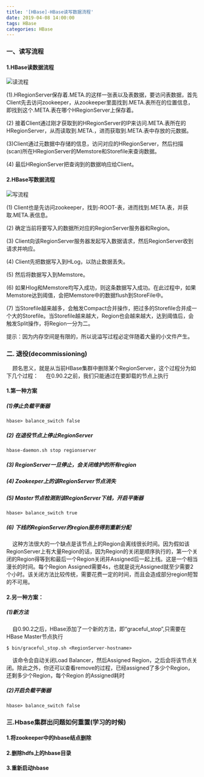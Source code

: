 ```yaml
---
title: '[HBase]-HBase读写数据流程'
date: 2019-04-08 14:00:00
tags: HBase
categories: HBase
---
```



### 一、读写流程
#### 1.HBase读数据流程

![读流程](https://imgconvert.csdnimg.cn/aHR0cHM6Ly91cGxvYWQtaW1hZ2VzLmppYW5zaHUuaW8vdXBsb2FkX2ltYWdlcy80MzkxNDA3LTVmZDI2NDI3NTNiNDg0MjcucG5n?x-oss-process=image/format,png)

(1).HRegionServer保存着.META.的这样一张表以及表数据，要访问表数据，首先Client先去访问zookeeper，从zookeeper里面找到.META.表所在的位置信息，即找到这个.META.表在哪个HRegionServer上保存着。

(2) 接着Client通过刚才获取到的HRegionServer的IP来访问.META.表所在的HRegionServer，从而读取到.META.，进而获取到.META.表中存放的元数据。

(3)Client通过元数据中存储的信息，访问对应的HRegionServer，然后扫描(scan)所在HRegionServer的Memstore和Storefile来查询数据。

(4) 最后HRegionServer把查询到的数据响应给Client。

#### 2.HBase写数据流程
![写流程](https://imgconvert.csdnimg.cn/aHR0cHM6Ly91cGxvYWQtaW1hZ2VzLmppYW5zaHUuaW8vdXBsb2FkX2ltYWdlcy80MzkxNDA3LTk3ZTBjMTA3NDVhYjk1NTQucG5n?x-oss-process=image/format,png)


(1) Client也是先访问zookeeper，找到-ROOT-表，进而找到.META.表，并获取.META.表信息。

(2) 确定当前将要写入的数据所对应的RegionServer服务器和Region。

(3) Client向该RegionServer服务器发起写入数据请求，然后RegionServer收到请求并响应。

(4) Client先把数据写入到HLog，以防止数据丢失。

(5) 然后将数据写入到Memstore。

(6) 如果Hlog和Memstore均写入成功，则这条数据写入成功。在此过程中，如果Memstore达到阈值，会把Memstore中的数据flush到StoreFile中。

(7) 当Storefile越来越多，会触发Compact合并操作，把过多的Storefile合并成一个大的Storefile。当Storefile越来越大，Region也会越来越大，达到阈值后，会触发Split操作，将Region一分为二。

提示：因为内存空间是有限的，所以说溢写过程必定伴随着大量的小文件产生。

### 二. 退役(decommissioning)
&nbsp;&nbsp;&nbsp;&nbsp;顾名思义，就是从当前HBase集群中删除某个RegionServer，这个过程分为如下几个过程：
&nbsp;&nbsp;&nbsp;&nbsp;在0.90.2之前，我们只能通过在要卸载的节点上执行
#### 1.第一种方案
##### (1)停止负载平衡器
```shell
hbase> balance_switch false
```
##### (2) 在退役节点上停止RegionServer
```shell
hbase-daemon.sh stop regionserver
```
##### (3) RegionServer一旦停止，会关闭维护的所有region

##### (4) Zookeeper上的该RegionServer节点消失

##### (5) Master节点检测到该RegionServer下线，开启平衡器
```shell
hbase> balance_switch true
```
##### (6) 下线的RegionServer的region服务得到重新分配

&nbsp;&nbsp;&nbsp;&nbsp;这种方法很大的一个缺点是该节点上的Region会离线很长时间。因为假如该RegionServer上有大量Region的话，因为Region的关闭是顺序执行的，第一个关闭的Region得等到和最后一个Region关闭并Assigned后一起上线。这是一个相当漫长的时间。每个Region Assigned需要4s，也就是说光Assigned就至少需要2个小时。该关闭方法比较传统，需要花费一定的时间，而且会造成部分region短暂的不可用。

#### 2.另一种方案：
##### (1)新方法
&nbsp;&nbsp;&nbsp;&nbsp;自0.90.2之后，HBase添加了一个新的方法，即“graceful_stop”,只需要在HBase Master节点执行
```shell
$ bin/graceful_stop.sh <RegionServer-hostname>
```
&nbsp;&nbsp;&nbsp;&nbsp;该命令会自动关闭Load Balancer，然后Assigned Region，之后会将该节点关闭。除此之外，你还可以查看remove的过程，已经assigned了多少个Region，还剩多少个Region，每个Region 的Assigned耗时

##### (2)开启负载平衡器
```shell
hbase> balance_switch false
```

### 三.Hbase集群出问题如何重置(学习的时候)
#### 1.将zookeeper中的hbase结点删除
#### 2.删除hdfs上的hbase目录
#### 3.重新启动hbase
